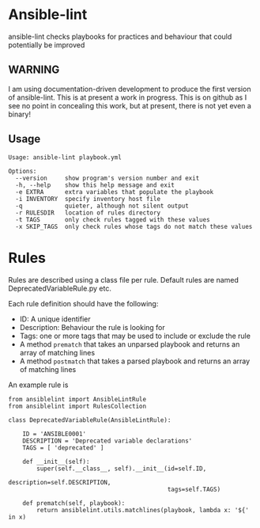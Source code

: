 Ansible-lint
============

ansible-lint checks playbooks for practices and behaviour that could
potentially be improved

WARNING
-------

I am using documentation-driven development to produce the first version of
ansible-lint. This is at present a work in progress. This is on github as
I see no point in concealing this work, but at present, there is not yet even
a binary!

Usage
-----

```
Usage: ansible-lint playbook.yml

Options:
  --version     show program's version number and exit
  -h, --help    show this help message and exit
  -e EXTRA      extra variables that populate the playbook
  -i INVENTORY  specify inventory host file
  -q            quieter, although not silent output
  -r RULESDIR   location of rules directory
  -t TAGS       only check rules tagged with these values
  -x SKIP_TAGS  only check rules whose tags do not match these values
```

Rules
=====

Rules are described using a class file per rule. 
Default rules are named DeprecatedVariableRule.py etc. 

Each rule definition should have the following:
* ID: A unique identifier
* Description: Behaviour the rule is looking for
* Tags: one or more tags that may be used to include or exclude the rule
* A method ```prematch``` that takes an unparsed playbook and returns an 
array of matching lines
* A method ```postmatch``` that takes a parsed playbook and returns an array 
of matching lines

An example rule is
```
from ansiblelint import AnsibleLintRule
from ansiblelint import RulesCollection

class DeprecatedVariableRule(AnsibleLintRule):

    ID = 'ANSIBLE0001'
    DESCRIPTION = 'Deprecated variable declarations'
    TAGS = [ 'deprecated' ]

    def __init__(self):
        super(self.__class__, self).__init__(id=self.ID, 
                                             description=self.DESCRIPTION, 
                                             tags=self.TAGS)

    def prematch(self, playbook):
        return ansiblelint.utils.matchlines(playbook, lambda x: '${' in x)
```
